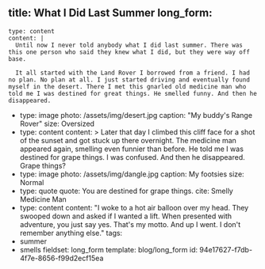 title: What I Did Last Summer
long_form:
  -
    type: content
    content: |
      Until now I never told anybody what I did last summer. There was this one person who said they knew what I did, but they were way off base.

      It all started with the Land Rover I borrowed from a friend. I had no plan. No plan at all. I just started driving and eventually found myself in the desert. There I met this gnarled old medicine man who told me I was destined for great things. He smelled funny. And then he disappeared.
  -
    type: image
    photo: /assets/img/desert.jpg
    caption: "My buddy's Range Rover"
    size: Oversized
  -
    type: content
    content: >
      Later that day I climbed this cliff face for a shot of the sunset and got stuck up there overnight. The medicine man appeared again, smelling even funnier than before. He told me I was destined for grape things. I was
      confused. And then he disappeared. Grape things?
  -
    type: image
    photo: /assets/img/dangle.jpg
    caption: My footsies
    size: Normal
  -
    type: quote
    quote: You are destined for grape things.
    cite: Smelly Medicine Man
  -
    type: content
    content: "I woke to a hot air balloon over my head. They swooped down and asked if I wanted a lift. When presented with adventure, you just say yes. That's my motto. And up I went. I don't remember anything else."
tags:
  - summer
  - smells
fieldset: long_form
template: blog/long_form
id: 94e17627-f7db-4f7e-8656-f99d2ecf15ea
